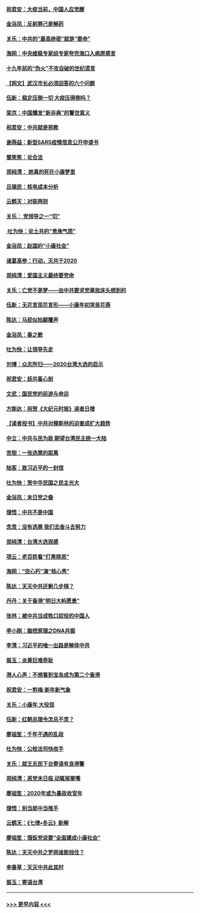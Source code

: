 #### [祝君安：大疫当前，中国人应觉醒](../pages/nsc993/n11821946.md?t=01270744) 
#### [金浴凤：反躬罪己是解药](../pages/nsc993/n11820280.md?t=01270744) 
#### [关乐：中共的“最高绝密”就是“要命”](../pages/nsc993/n11816946.md?t=01270744) 
#### [海网：中央维稳专家组专家夸完海口入病房感言](../pages/nsc993/n11815138.md?t=01270744) 
#### [十九年前的“伪火”不攻自破的世纪谎言](../pages/nsc993/n11813238.md?t=01270744) 
#### [【网文】武汉市长必须回答的六个问题](../pages/nsc993/n11813848.md?t=01270744) 
#### [伍新：稳定压倒一切 大疫压得倒吗？](../pages/nsc993/n11812634.md?t=01270744) 
#### [梁京：中国爆发“新非典”的警世意义](../pages/nsc993/n11812554.md?t=01270744) 
#### [祝君安：中共就是邪教](../pages/nsc993/n11812431.md?t=01270744) 
#### [谢燕益：新型SARS疫情信息公开申请书](../pages/nsc993/n11808840.md?t=01270744) 
#### [蜀笑笑：论合法](../pages/nsc993/n11808064.md?t=01270744) 
#### [郑纯清： 她真的死在小康梦里](../pages/nsc993/n11806623.md?t=01270744) 
#### [吕锡民：核电成本分析](../pages/nsc993/n11806284.md?t=01270744) 
#### [云鹤天：对联两则](../pages/nsc993/n11805957.md?t=01270744) 
#### [关乐： 党领导之一“切”](../pages/nsc993/n11804505.md?t=01270744) 
#### [ 吐为快：论土共的“贵族气质”](../pages/nsc993/n11804490.md?t=01270744) 
#### [金浴凤：赵国的“小康社会”](../pages/nsc993/n11804452.md?t=01270744) 
#### [诸葛高参：行动，灭共于2020](../pages/nsc993/n11804120.md?t=01270744) 
#### [郑纯清：爱国主义最终要党命](../pages/nsc993/n11802197.md?t=01270744) 
#### [关乐：亡党不是梦——由中共要求党章放床头想到的](../pages/nsc993/n11802156.md?t=01270744) 
#### [伍新：无花言现花言形——小康年初哭吴花燕](../pages/nsc993/n11800044.md?t=01270744) 
#### [陈达：马屁似拍颠覆声](../pages/nsc993/n11800010.md?t=01270744) 
#### [金浴凤：春之歌](../pages/nsc993/n11797687.md?t=01270744) 
#### [吐为快：让领导先走](../pages/nsc993/n11797512.md?t=01270744) 
#### [刘博：众志所归——2020台湾大选的启示](../pages/nsc993/n11796878.md?t=01270744) 
#### [祝君安：妖共畜心剖](../pages/nsc993/n11794273.md?t=01270744) 
#### [文武：国民党的前途与命运](../pages/nsc993/n11794198.md?t=01270744) 
#### [方能达：祝贺《大纪元时报》读者日增](../pages/nsc993/n11793807.md?t=01270744) 
#### [【读者投书】中共对穆斯林的迫害成扩大趋势](../pages/nsc993/n11791371.md?t=01270744) 
#### [中立：中共与民为敌 期望台湾民主统一大陆](../pages/nsc993/n11790392.md?t=01270744) 
#### [苦胆：一张选票的距离](../pages/nsc993/n11788914.md?t=01270744) 
#### [陆客：致习近平的一封信](../pages/nsc993/n11788867.md?t=01270744) 
#### [吐为快：贺中华民国之民主光大](../pages/nsc993/n11788618.md?t=01270744) 
#### [金浴凤：末日党之像](../pages/nsc993/n11787475.md?t=01270744) 
#### [理悟：中共不是中国](../pages/nsc993/n11787463.md?t=01270744) 
#### [念贲：没有选票  我们去奋斗去努力](../pages/nsc993/n11787398.md?t=01270744) 
#### [郑纯清：台湾大选观感](../pages/nsc993/n11786210.md?t=01270744) 
#### [项云：老百姓看“打黑除恶”](../pages/nsc993/n11785398.md?t=01270744) 
#### [海网：“空心朽”演“核心秀”](../pages/nsc993/n11783874.md?t=01270744) 
#### [陈达：天灭中共还剩几步棋？](../pages/nsc993/n11783719.md?t=01270744) 
#### [丹丹：关于香港“明日大屿愿景”](../pages/nsc993/n11783273.md?t=01270744) 
#### [张林：被中共当成牲口奴役的中国人](../pages/nsc993/n11782397.md?t=01270744) 
#### [李小刚：脑控原理之DNA共振](../pages/nsc993/n11780962.md?t=01270744) 
#### [李清：习近平的唯一出路是解体中共](../pages/nsc993/n11780866.md?t=01270744) 
#### [振玉：炎黄巨难奇耻](../pages/nsc993/n11779632.md?t=01270744) 
#### [港人心声：不想看到宝岛成为第二个香港](../pages/nsc993/n11778817.md?t=01270744) 
#### [祝君安：一剪梅‧新年新气象](../pages/nsc993/n11776340.md?t=01270744) 
#### [关乐：小康年 大役现](../pages/nsc993/n11774213.md?t=01270744) 
#### [伍新：红朝总理令怎总不灵？](../pages/nsc993/n11770813.md?t=01270744) 
#### [廖祖笙：千年不遇的乱政](../pages/nsc993/n11770373.md?t=01270744) 
#### [吐为快：公检法司快收手](../pages/nsc993/n11770359.md?t=01270744) 
#### [关乐：就王志民下台寄语有良港警](../pages/nsc993/n11769903.md?t=01270744) 
#### [郑纯清：恶党末日临 动辄挨掌嘴](../pages/nsc993/n11769356.md?t=01270744) 
#### [廖祖笙：2020年或为暴政收官年](../pages/nsc993/n11768216.md?t=01270744) 
#### [理悟：别当郎中当推手](../pages/nsc993/n11768243.md?t=01270744) 
#### [云鹤天：《七律▪冬云》新解](../pages/nsc993/n11768204.md?t=01270744) 
#### [廖祖笙：饿饭党说要“全面建成小康社会”](../pages/nsc993/n11767482.md?t=01270744) 
#### [陈达：天灭中共之罗网谁能挡住？](../pages/nsc993/n11767465.md?t=01270744) 
#### [李春草：天灭中共此其时](../pages/nsc993/n11767452.md?t=01270744) 
#### [振玉：寄语台湾](../pages/nsc993/n11767432.md?t=01270744) 

----
#### [ >>> 更早内容 <<< ](../indexes/nsc993-earlier.md)
